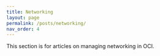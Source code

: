 ```yaml
---
title: Networking
layout: page
permalink: /posts/networking/
nav_order: 4
---
```


This section is for articles on managing networking in OCI. 